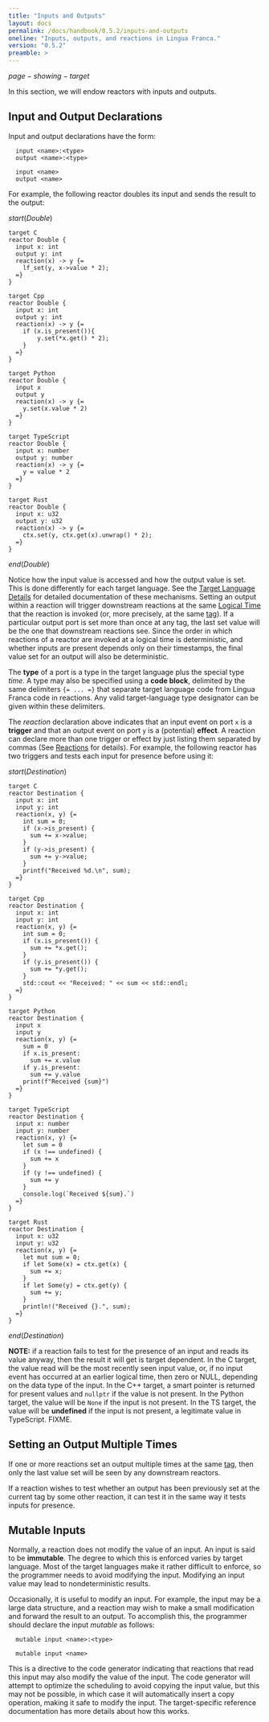 ```yaml
---
title: "Inputs and Outputs"
layout: docs
permalink: /docs/handbook/0.5.2/inputs-and-outputs
oneline: "Inputs, outputs, and reactions in Lingua Franca."
version: "0.5.2"
preamble: >
---
```


$page-showing-target$

In this section, we will endow reactors with inputs and outputs.

## Input and Output Declarations

Input and output declarations have the form:

<div class="lf-c lf-ts lf-rs lf-cpp">

```lf
  input <name>:<type>
  output <name>:<type>
```

</div>
<div class="lf-py">

```lf
  input <name>
  output <name>
```

</div>

For example, the following reactor doubles its input and sends the result to the output:

$start(Double)$

```lf-c
target C
reactor Double {
  input x: int
  output y: int
  reaction(x) -> y {=
    lf_set(y, x->value * 2);
  =}
}
```

```lf-cpp
target Cpp
reactor Double {
  input x: int
  output y: int
  reaction(x) -> y {=
    if (x.is_present()){
        y.set(*x.get() * 2);
    }
  =}
}
```

```lf-py
target Python
reactor Double {
  input x
  output y
  reaction(x) -> y {=
    y.set(x.value * 2)
  =}
}
```

```lf-ts
target TypeScript
reactor Double {
  input x: number
  output y: number
  reaction(x) -> y {=
    y = value * 2
  =}
}
```

```lf-rs
target Rust
reactor Double {
  input x: u32
  output y: u32
  reaction(x) -> y {=
    ctx.set(y, ctx.get(x).unwrap() * 2);
  =}
}
```

$end(Double)$

Notice how the input value is accessed and how the output value is set. This is done differently for each target language. See the [Target Language Details](/docs/handbook/target-language-details) for detailed documentation of these mechanisms.
Setting an output within a reaction will trigger downstream reactions at the same [Logical Time](/docs/handbook/time-and-timers#logical-time) that the reaction is invoked (or, more precisely, at the same [tag](/docs/handbook/superdense-time#tag-vs-time)). If a particular output port is set more than once at any tag, the last set value will be the one that downstream reactions see. Since the order in which reactions of a reactor are invoked at a logical time is deterministic, and whether inputs are present depends only on their timestamps, the final value set for an output will also be deterministic.

<div class="lf-c lf-cpp lf-ts lf-rs">

The **type** of a port is a type in the target language plus the special type $time$. A type may also be specified using a **code block**, delimited by the same delimiters `{= ... =}` that separate target language code from Lingua Franca code in reactions. Any valid target-language type designator can be given within these delimiters.

</div>

The $reaction$ declaration above indicates that an input event on port `x` is a **trigger** and that an output event on port `y` is a (potential) **effect**. A reaction can declare more than one trigger or effect by just listing them separated by commas (See [Reactions](/docs/handbook/reactions) for details). For example, the following reactor has two triggers and tests each input for presence before using it:

$start(Destination)$

```lf-c
target C
reactor Destination {
  input x: int
  input y: int
  reaction(x, y) {=
    int sum = 0;
    if (x->is_present) {
      sum += x->value;
    }
    if (y->is_present) {
      sum += y->value;
    }
    printf("Received %d.\n", sum);
  =}
}
```

```lf-cpp
target Cpp
reactor Destination {
  input x: int
  input y: int
  reaction(x, y) {=
    int sum = 0;
    if (x.is_present()) {
      sum += *x.get();
    }
    if (y.is_present()) {
      sum += *y.get();
    }
    std::cout << "Received: " << sum << std::endl;
  =}
}
```

```lf-py
target Python
reactor Destination {
  input x
  input y
  reaction(x, y) {=
    sum = 0
    if x.is_present:
      sum += x.value
    if y.is_present:
      sum += y.value
    print(f"Received {sum}")
  =}
}
```

```lf-ts
target TypeScript
reactor Destination {
  input x: number
  input y: number
  reaction(x, y) {=
    let sum = 0
    if (x !== undefined) {
      sum += x
    }
    if (y !== undefined) {
      sum += y
    }
    console.log(`Received ${sum}.`)
  =}
}
```

```lf-rs
target Rust
reactor Destination {
  input x: u32
  input y: u32
  reaction(x, y) {=
    let mut sum = 0;
    if let Some(x) = ctx.get(x) {
      sum += x;
    }
    if let Some(y) = ctx.get(y) {
      sum += y;
    }
    println!("Received {}.", sum);
  =}
}
```

$end(Destination)$

**NOTE:** if a reaction fails to test for the presence of an input and reads its value anyway, then the result it will get is target dependent.
<span class="lf-c">In the C target, the value read will be the most recently seen input value, or, if no input event has occurred at an earlier logical time, then zero or NULL, depending on the data type of the input.</span>
<span class="lf-cpp">In the C++ target, a smart pointer is returned for present values and `nullptr` if the value is not present.</span>
<span class="lf-py">In the Python target, the value will be `None` if the input is not present.</span>
<span class="lf-ts">In the TS target, the value will be **undefined** if the input is not present, a legitimate value in TypeScript.</span>
<span class="lf-rs warning">FIXME.</span>

## Setting an Output Multiple Times

If one or more reactions set an output multiple times at the same [tag](/docs/handbook/superdense-time#tag-vs-time), then only the last value set will be seen by any downstream reactors.

If a reaction wishes to test whether an output has been previously set at the current tag by some other reaction, it can test it in the same way it tests inputs for presence.

## Mutable Inputs

Normally, a reaction does not modify the value of an input. An input is said to be **immutable**. The degree to which this is enforced varies by target language. Most of the target languages make it rather difficult to enforce, so the programmer needs to avoid modifying the input. Modifying an input value may lead to nondeterministic results.

Occasionally, it is useful to modify an input. For example, the input may be a large data structure, and a reaction may wish to make a small modification and forward the result to an output. To accomplish this, the programmer should declare the input $mutable$ as follows:

<div class="lf-c lf-cpp lf-ts lf-rs">

```lf
  mutable input <name>:<type>
```

</div>

<div class="lf-py">

```lf
  mutable input <name>
```

</div>

This is a directive to the code generator indicating that reactions that read this input may also modify the value of the input. The code generator will attempt to optimize the scheduling to avoid copying the input value, but this may not be possible, in which case it will automatically insert a copy operation, making it safe to modify the input. The target-specific reference documentation has more details about how this works.
